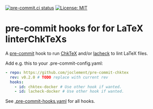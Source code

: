 [![pre-commit.ci status](https://results.pre-commit.ci/badge/github/joclement/pre-commit-chktex/main.svg)](https://results.pre-commit.ci/latest/github/joclement/pre-commit-chktex/main)
[![License: MIT](https://img.shields.io/badge/License-MIT-yellow.svg)](https://opensource.org/licenses/MIT)

# pre-commit hooks for for LaTeX linterChkTeXs

A [pre-commit](https://pre-commit.com/) hook to run
[ChkTeX](https://ctan.org/pkg/chktex) and/or [lacheck](https://ctan.org/pkg/lacheck) to lint LaTeX files.

Add e.g. this to your .pre-commit-config.yaml:
```yaml
- repo: https://github.com/joclement/pre-commit-chktex
  rev: v0.2.0 # TODO replace with current rev
  hooks:
    - id: chktex-docker # Use other hook if wanted.
    - id: lacheck-docker # Use other hook if wanted.
```
See [.pre-commit-hooks.yaml](.pre-commit-hooks.yaml) for all hooks.
